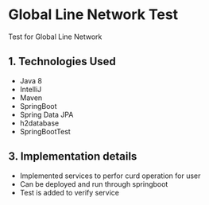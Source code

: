 # Global Line Network Test
Test for Global Line Network

## 1.	Technologies Used
- Java 8
- IntelliJ
- Maven
- SpringBoot
- Spring Data JPA
- h2database
- SpringBootTest 

## 3.	Implementation details 
- Implemented services to perfor curd operation for user
- Can be deployed and run through springboot
- Test is added to verify service



 
